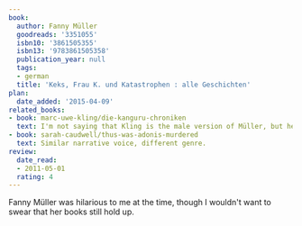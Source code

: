 ```yaml
---
book:
  author: Fanny Müller
  goodreads: '3351055'
  isbn10: '3861505355'
  isbn13: '9783861505358'
  publication_year: null
  tags:
  - german
  title: 'Keks, Frau K. und Katastrophen : alle Geschichten'
plan:
  date_added: '2015-04-09'
related_books:
- book: marc-uwe-kling/die-kanguru-chroniken
  text: I'm not saying that Kling is the male version of Müller, but he's probably the closest I've read in German humour. (Yes, it's really not my genre.)
- book: sarah-caudwell/thus-was-adonis-murdered
  text: Similar narrative voice, different genre.
review:
  date_read:
  - 2011-05-01
  rating: 4
---
```

Fanny Müller was hilarious to me at the time, though I wouldn't want to swear that her books still hold up.

